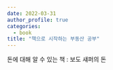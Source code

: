 ```yaml
---
date: 2022-03-31
author_profile: true
categories:
  - book
title: "책으로 시작하는 부동산 공부"
---
```


돈에 대해 알 수 있는 책 : 보도 섀퍼의 돈